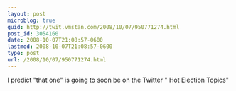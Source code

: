 ```yaml
---
layout: post
microblog: true
guid: http://twit.vmstan.com/2008/10/07/950771274.html
post_id: 3054160
date: 2008-10-07T21:08:57-0600
lastmod: 2008-10-07T21:08:57-0600
type: post
url: /2008/10/07/950771274.html
---
```

I predict "that one" is going to soon be on the Twitter " Hot Election Topics"
